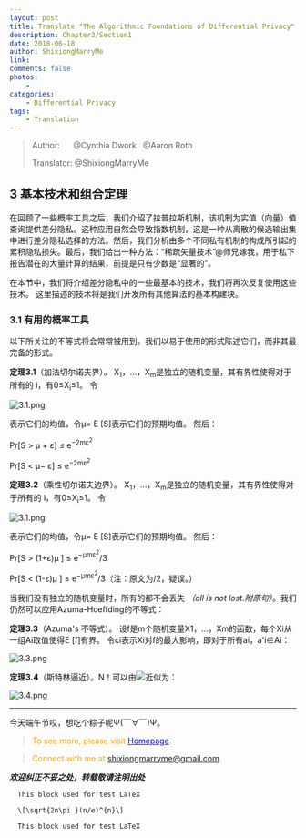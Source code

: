 ```yaml
--- 
layout: post
title: Translate "The Algorithmic Foundations of Differential Privacy"
description: Chapter3/Section1 
date: 2018-06-18 
author: ShixiongMarryMe  
link: 
comments: false
photos:
    -
categories:
    - Differential Privacy
tags: 
    - Translation
--- 
```


>Author: &#160;&#160;&#160;&#160;&#160;@Cynthia Dwork &#160;&#160;@Aaron Roth
>
>Translator: @ShixiongMarryMe

## 3 基本技术和组合定理

在回顾了一些概率工具之后，我们介绍了拉普拉斯机制，该机制为实值（向量）值查询提供差分隐私。这种应用自然会导致指数机制，这是一种从离散的候选输出集中进行差分隐私选择的方法。然后，我们分析由多个不同私有机制的构成所引起的累积隐私损失。最后，我们给出一种方法：“稀疏矢量技术”@师兄嫁我，用于私下报告潜在的大量计算的结果，前提是只有少数是“显著的”。

在本节中，我们将介绍差分隐私中的一些最基本的技术，我们将再次反复使用这些技术。 这里描述的技术将是我们开发所有其他算法的基本构建块。

### 3.1 有用的概率工具

以下所关注的不等式将会常常被用到。我们以易于使用的形式陈述它们，而非其最完备的形式。

**定理3.1**（加法切尔诺夫界）。 X<sub>1</sub>，...，X<sub>m</sub>是独立的随机变量，其有界性使得对于所有的 i，有0≤X<sub>i</sub>≤1。 令

![3.1.png](https://i.loli.net/2018/06/18/5b274eb19d5b5.png)

表示它们的均值，令μ= E [S]表示它们的预期均值。 然后：

Pr[S > μ + ε] ≤ e<sup>−2mε<sup>2</sup></sup>

Pr[S < μ− ε] ≤ e<sup>−2mε<sup>2</sup></sup>

**定理3.2**（乘性切尔诺夫边界）。 X<sub>1</sub>，...，X<sub>m</sub>是独立的随机变量，其有界性使得对于所有的 i，有0≤X<sub>i</sub>≤1。 令

![3.1.png](https://i.loli.net/2018/06/18/5b274eb19d5b5.png)

表示它们的均值，令μ= E [S]表示它们的预期均值。 然后：

Pr[S > (1+ε)μ ] ≤ e<sup>−μmε<sup>2</sup></sup>/3

Pr[S < (1-ε)μ ] ≤ e<sup>−μmε<sup>2</sup></sup>/3（注：原文为/2，疑误。）

当我们没有独立的随机变量时，所有的都不会丢失 _（all is not lost.附原句）_。我们仍然可以应用Azuma-Hoeffding的不等式：

**定理3.3**（Azuma's 不等式）。 设f是m个随机变量X1，...，Xm的函数，每个Xi从一组Ai取值使得E [f]有界。 令ci表示Xi对f的最大影响，即对于所有ai，a'i∈Ai：

![3.3.png](https://i.loli.net/2018/06/18/5b27568e21014.png)

**定理3.4**（斯特林逼近）。N！可以由<img src="http://latex.codecogs.com/gif.latex?\sqrt{2n\pi&space;}(n/e)^{n}"/>近似为：

![3.4.png](https://i.loli.net/2018/06/18/5b2757c87df44.png)

---
今天端午节哎，想吃个粽子呢Ψ(￣∀￣)Ψ。

> <span style="color:orange"> To see more, please visit [<span style="color:blue">Homepage</span>](https://ShixiongMarryMe.github.io/). </span>

> <span style="color:orange"> Connect with me at <span style="color:blue"><shixiongmarryme@gmail.com></span>. </span>

__*欢迎纠正不妥之处，转载敬请注明出处*__


      This block used for test LaTeX

      \[\sqrt{2n\pi }(n/e)^{n}\]

      This block used for test LaTeX